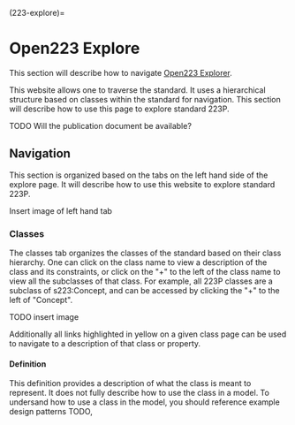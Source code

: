 (223-explore)=
# Open223 Explore

This section will describe how to navigate [Open223 Explorer](https://explore.open223.info/).

This website allows one to traverse the standard. It uses a hierarchical structure based on classes within the standard for navigation. This section will describe how to use this page to explore standard 223P.

TODO Will the publication document be available?

## Navigation

This section is organized based on the tabs on the left hand side of the explore page. It will describe how to use this website to explore standard 223P.

Insert image of left hand tab

### Classes

The classes tab organizes the classes of the standard based on their class hierarchy. One can click on the class name to view a description of the class and its constraints, or click on the "+" to the left of the class name to view all the subclasses of that class. For example, all 223P classes are a subclass of s223:Concept, and can be accessed by clicking the "+" to the left of "Concept".

TODO insert image

Additionally all links highlighted in yellow on a given class page can be used to navigate to a description of that class or property.

#### Definition

This definition provides a description of what the class is meant to represent. It does not fully describe how to use the class in a model. To undersand how to use a class in the model, you should reference example design patterns TODO,



